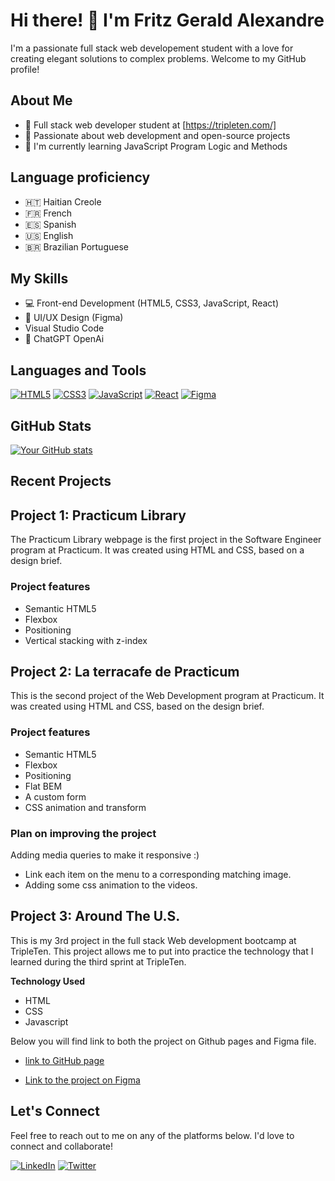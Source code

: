 <!-- Header -->
# Hi there! 👋 I'm Fritz Gerald Alexandre

I'm a passionate full stack web developement student with a love for creating elegant solutions to complex problems. Welcome to my GitHub profile!

<!-- About Me -->
## About Me

- 💼 Full stack web developer student at [https://tripleten.com/]
- 🚀 Passionate about web development and open-source projects
- 🌱 I'm currently learning JavaScript Program Logic and Methods

<!-- Language proficiency -->
## Language proficiency

- 🇭🇹 Haitian Creole
- 🇫🇷 French
- 🇪🇸 Spanish
- 🇺🇸 English
- 🇧🇷 Brazilian Portuguese

<!-- My Skills -->
## My Skills

- 💻 Front-end Development (HTML5, CSS3, JavaScript, React)
- 🧰 UI/UX Design (Figma)
- Visual Studio Code
- 🤖 ChatGPT OpenAi

<!-- Languages and Tools -->
## Languages and Tools

[![HTML5](https://img.shields.io/badge/-HTML5-E34F26?style=for-the-badge&logo=html5&logoColor=white)](https://developer.mozilla.org/en-US/docs/Web/HTML)
[![CSS3](https://img.shields.io/badge/-CSS3-1572B6?style=for-the-badge&logo=css3&logoColor=white)](https://developer.mozilla.org/en-US/docs/Web/CSS)
[![JavaScript](https://img.shields.io/badge/-JavaScript-F7DF1E?style=for-the-badge&logo=javascript&logoColor=black)](https://developer.mozilla.org/en-US/docs/Web/JavaScript)
[![React](https://img.shields.io/badge/-React-61DAFB?style=for-the-badge&logo=react&logoColor=black)](https://reactjs.org/)
[![Figma](https://img.shields.io/badge/-Figma-F24E1E?style=for-the-badge&logo=figma&logoColor=white)](https://www.figma.com/)

<!-- GitHub Stats -->
## GitHub Stats

[![Your GitHub stats](https://github-readme-stats.vercel.app/api?username=FritzisFluent&show_icons=true&theme=dark)](https://github.com/FritzisFluent)

<!-- Recent Projects -->
## Recent Projects

<!-- Project 1: Practicum Library -->
## Project 1: Practicum Library

The Practicum Library webpage is the first project in the Software Engineer program at Practicum. It was created using HTML and CSS, based on a design brief.

### Project features

- Semantic HTML5
- Flexbox
- Positioning
- Vertical stacking with z-index

<!-- Project 2: La terracafe de Practicum -->
## Project 2: La terracafe de Practicum

This is the second project of the Web Development program at Practicum. It was created using HTML and CSS, based on the design brief.

### Project features

- Semantic HTML5
- Flexbox
- Positioning
- Flat BEM
- A custom form
- CSS animation and transform

### Plan on improving the project

Adding media queries to make it responsive :)

- Link each item on the menu to a corresponding matching image.
- Adding some css animation to the videos.

<!-- Project 3: Around The U.S. -->
## Project 3: Around The U.S.

This is my 3rd project in the full stack Web development bootcamp at TripleTen. This project allows me to put into practice the technology that I learned during the third sprint at TripleTen.

**Technology Used**

- HTML
- CSS
- Javascript

Below you will find link to both the project on Github pages and Figma file.

- [link to GitHub page](https://fritzisfluent.github.io/se_project_aroundtheus/)

- [Link to the project on Figma](https://www.figma.com/file/ii4xxsJ0ghevUOcssTlHZv/Sprint-3%3A-Around-the-US?node-id=0%3A1)


<!-- Footer -->
## Let's Connect

Feel free to reach out to me on any of the platforms below. I'd love to connect and collaborate!

[![LinkedIn](https://img.shields.io/badge/-LinkedIn-0077B5?style=for-the-badge&logo=linkedin&logoColor=white)](https://www.linkedin.com/in/fritzalexandre/)
[![Twitter](https://img.shields.io/badge/-Twitter-1DA1F2?style=for-the-badge&logo=twitter&logoColor=white)](https://twitter.com/fritzalexandre/)
